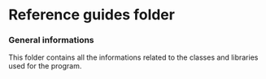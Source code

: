 # Reference guides folder

### General informations
This folder contains all the informations related to the classes and libraries used for the program.

